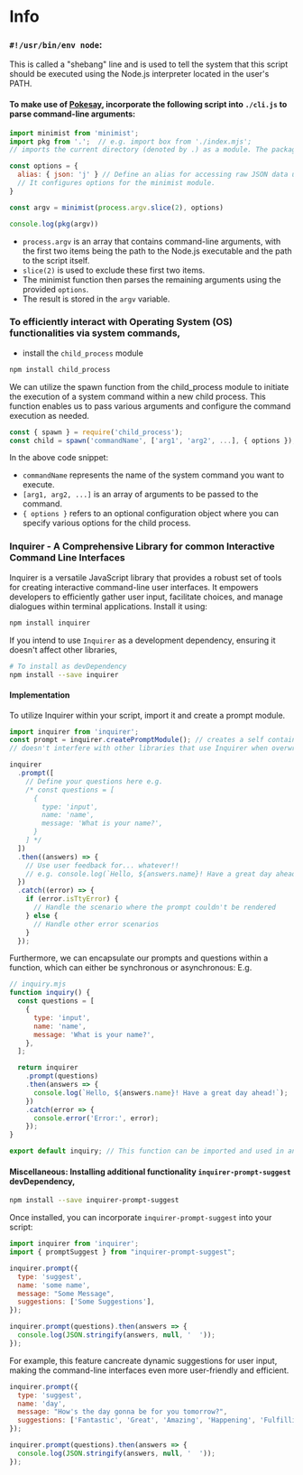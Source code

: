 # Info

### **`#!/usr/bin/env node`**: 
This is called a "shebang" line and is used to tell the system that this script should be executed using the Node.js interpreter located in the user's PATH. 

#### To make use of [Pokesay](https://github.com/aviralrabbit1/aviral/blob/main/ui.md#pokesay-a-command-line-application-with-a-pok%C3%A9mon-theme), incorporate the following script into `./cli.js` to parse command-line arguments:
```js
import minimist from 'minimist';
import pkg from '.';  // e.g. import box from './index.mjs';
// imports the current directory (denoted by .) as a module. The package.json file of the current project is being imported. The pkg variable now contains the data from the project's package.json.

const options = {
  alias: { json: 'j' } // Define an alias for accessing raw JSON data using the -j flag, e.g., `npx package_name -j`
  // It configures options for the minimist module.
}

const argv = minimist(process.argv.slice(2), options)

console.log(pkg(argv))
```

- `process.argv` is an array that contains command-line arguments, with the first two items being the path to the Node.js executable and the path to the script itself.
- `slice(2)` is used to exclude these first two items. 
- The minimist function then parses the remaining arguments using the provided `options`.
- The result is stored in the `argv` variable.

### To efficiently interact with Operating System (OS) functionalities via system commands, 

- install the `child_process` module
```sh
npm install child_process
```
We can utilize the spawn function from the child_process module to initiate the execution of a system command within a new child process. This function enables us to pass various arguments and configure the command execution as needed. 

```js
const { spawn } = require('child_process');
const child = spawn('commandName', ['arg1', 'arg2', ...], { options });
```
In the above code snippet:

- `commandName` represents the name of the system command you want to execute.
- `[arg1, arg2, ...]` is an array of arguments to be passed to the command.
- `{ options }` refers to an optional configuration object where you can specify various options for the child process.

### Inquirer - A Comprehensive Library for common Interactive Command Line Interfaces
Inquirer is a versatile JavaScript library that provides a robust set of tools for creating interactive command-line user interfaces. It empowers developers to efficiently gather user input, facilitate choices, and manage dialogues within terminal applications. Install it using:
```sh
npm install inquirer
```

If you intend to use `Inquirer` as a development dependency, ensuring it doesn't affect other libraries,
```sh
# To install as devDependency
npm install --save inquirer
```

#### Implementation 
To utilize Inquirer within your script, import it and create a prompt module.

```js
import inquirer from 'inquirer';
const prompt = inquirer.createPromptModule(); // creates a self contained inquirer module,
// doesn't interfere with other libraries that use Inquirer when overwriting or adding new prompt types.

inquirer
  .prompt([
    // Define your questions here e.g.
    /* const questions = [
      {
        type: 'input',
        name: 'name',
        message: 'What is your name?',
      }
    ] */   
  ])
  .then((answers) => {
    // Use user feedback for... whatever!!
    // e.g. console.log(`Hello, ${answers.name}! Have a great day ahead!`);
  })
  .catch((error) => {
    if (error.isTtyError) {
      // Handle the scenario where the prompt couldn't be rendered
    } else {
      // Handle other error scenarios
    }
  });
```

Furthermore, we can encapsulate our prompts and questions within a function, which can either be synchronous or asynchronous: E.g.
```js
// inquiry.mjs
function inquiry() {
  const questions = [
    {
      type: 'input',
      name: 'name',
      message: 'What is your name?',
    },
  ];

  return inquirer
    .prompt(questions)
    .then(answers => {
      console.log(`Hello, ${answers.name}! Have a great day ahead!`);
    })
    .catch(error => {
      console.error('Error:', error);
    });
}

export default inquiry; // This function can be imported and used in another file (e.g., cli.js)
```

#### Miscellaneous: Installing additional functionality `inquirer-prompt-suggest` devDependency,
```sh
npm install --save inquirer-prompt-suggest
```

Once installed, you can incorporate `inquirer-prompt-suggest` into your script:
```js
import inquirer from 'inquirer';
import { promptSuggest } from "inquirer-prompt-suggest";

inquirer.prompt({
  type: 'suggest',
  name: 'some name',
  message: "Some Message",
  suggestions: ['Some Suggestions'],
});

inquirer.prompt(questions).then(answers => {
  console.log(JSON.stringify(answers, null, '  '));
});
```
For example, this feature cancreate dynamic suggestions for user input, making the command-line interfaces even more user-friendly and efficient. 
```js
inquirer.prompt({
  type: 'suggest',
  name: 'day',
  message: "How's the day gonna be for you tomorrow?",
  suggestions: ['Fantastic', 'Great', 'Amazing', 'Happening', 'Fulfilling', 'Lovely'],
});

inquirer.prompt(questions).then(answers => {
  console.log(JSON.stringify(answers, null, '  '));
});
```
